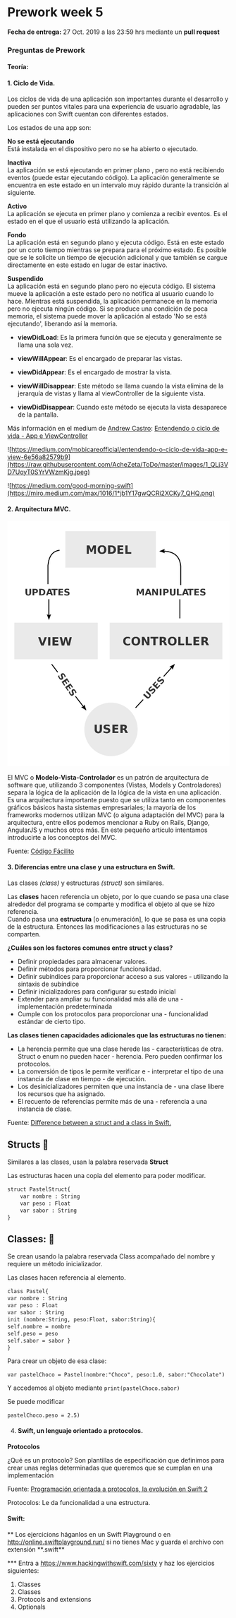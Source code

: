 # Prework week 5

**Fecha de entrega:** 27 Oct. 2019 a las 23:59 hrs mediante un **pull request**

### Preguntas de Prework

#### Teoría:

#### 1. Ciclo de Vida.

Los ciclos de vida de una aplicación son importantes durante el desarrollo y pueden ser puntos vitales para una experiencia de usuario agradable, las aplicaciones con Swift cuentan con diferentes estados.

Los estados de una app son:

**No se está ejecutando**  
Está instalada en el dispositivo pero no se ha abierto o ejecutado.

**Inactiva**  
La aplicación se está ejecutando en primer plano , pero no está recibiendo eventos (puede estar ejecutando código). La aplicación generalmente se encuentra en este estado en un intervalo muy rápido durante la transición al siguiente.

**Activo**  
La aplicación se ejecuta en primer plano y comienza a recibir eventos. Es el estado en el que el usuario está utilizando la aplicación.

**Fondo**  
La aplicación está en segundo plano y ejecuta código. Está en este estado por un corto tiempo mientras se prepara para el próximo estado. Es posible que se le solicite un tiempo de ejecución adicional y que también se cargue directamente en este estado en lugar de estar inactivo.

**Suspendido**  
La aplicación está en segundo plano pero no ejecuta código. El sistema mueve la aplicación a este estado pero no notifica al usuario cuando lo hace. Mientras está suspendida, la aplicación permanece en la memoria pero no ejecuta ningún código.
Si se produce una condición de poca memoria, el sistema puede mover la aplicación al estado 'No se está ejecutando', liberando así la memoria.

- **viewDidLoad**: Es la primera función que se ejecuta y generalmente se llama una sola vez.

- **viewWillAppear**: Es el encargado de preparar las vistas.

- **viewDidAppear**: Es el encargado de mostrar la vista.

- **viewWillDisappear**: Este método se llama cuando la vista elimina de la jerarquía de vistas y llama al viewController de la siguiente vista.

- **viewDidDisappear**: Cuando este método se ejecuta la vista desaparece de la pantalla.

Más información en el medium de [Andrew Castro](https://www.linkedin.com/in/andrew-castro-17596b144/):
[Entendendo o ciclo de vida - App e ViewController](https://medium.com/mobicareofficial/entendendo-o-ciclo-de-vida-app-e-view-6e56a82579b9)

![https://medium.com/mobicareofficial/entendendo-o-ciclo-de-vida-app-e-view-6e56a82579b9](https://raw.githubusercontent.com/AcheZeta/ToDo/master/images/1_QLj3VD7UoyT0SYrVWzmKjg.jpeg)

![https://medium.com/good-morning-swift](https://miro.medium.com/max/1016/1*jb1Y17gwQCRi2XCKy7_QHQ.png)

#### 2. Arquitectura MVC.

![MVC](https://raw.githubusercontent.com/AcheZeta/ECC-Laboratoria/master/Week3/Prework/1200px-MVC-Process.svg.png)

El MVC o **Modelo-Vista-Controlador** es un patrón de arquitectura de software que, utilizando 3 componentes (Vistas, Models y Controladores) separa la lógica de la aplicación de la lógica de la vista en una aplicación. Es una arquitectura importante puesto que se utiliza tanto en componentes gráficos básicos hasta sistemas empresariales; la mayoría de los frameworks modernos utilizan MVC (o alguna adaptación del MVC) para la arquitectura, entre ellos podemos mencionar a Ruby on Rails, Django, AngularJS y muchos otros más. En este pequeño artículo intentamos introducirte a los conceptos del MVC.

Fuente: [Código Fácilito](https://codigofacilito.com/articulos/mvc-model-view-controller-explicado)

#### 3. Diferencias entre una clase y una estructura en Swift.

Las clases _(class)_ y estructuras _(struct)_ son similares.

Las **clases** hacen referencia un objeto, por lo que cuando se pasa una clase alrededor del programa se comparte y modifica el objeto al que se hizo referencia.  
Cuando pasa una **estructura** [o enumeración], lo que se pasa es una copia de la estructura. Entonces las modificaciones a las estructuras no se comparten.

**¿Cuáles son los factores comunes entre struct y class?**

- Definir propiedades para almacenar valores.
- Definir métodos para proporcionar funcionalidad.
- Definir subíndices para proporcionar acceso a sus valores - utilizando la sintaxis de subíndice
- Definir inicializadores para configurar su estado inicial
- Extender para ampliar su funcionalidad más allá de una - implementación predeterminada
- Cumple con los protocolos para proporcionar una - funcionalidad estándar de cierto tipo.

**Las clases tienen capacidades adicionales que las estructuras no tienen:**

- La herencia permite que una clase herede las - características de otra. Struct o enum no pueden hacer - herencia. Pero pueden confirmar los protocolos.
- La conversión de tipos le permite verificar e - interpretar el tipo de una instancia de clase en tiempo - de ejecución.
- Los desinicializadores permiten que una instancia de - una clase libere los recursos que ha asignado.
- El recuento de referencias permite más de una - referencia a una instancia de clase.

Fuente: [Difference between a struct and a class in Swift.](https://medium.com/@abhimuralidharan/difference-between-a-struct-and-a-class-in-swift-53e08df73714)

## **Structs** 🧱

Similares a las clases, usan la palabra reservada **Struct**

Las estructuras hacen una copia del elemento para poder modificar.

```
struct PastelStruct{
    var nombre : String
    var peso : Float
    var sabor : String
}
```

## **Classes**: 📑

Se crean usando la palabra reservada Class acompañado del nombre y requiere un método inicializador.

Las clases hacen referencia al elemento.

```
class Pastel{
var nombre : String
var peso : Float
var sabor : String
init (nombre:String, peso:Float, sabor:String){
self.nombre = nombre
self.peso = peso
self.sabor = sabor }
}
```

Para crear un objeto de esa clase:

```
var pastelChoco = Pastel(nombre:"Choco", peso:1.0, sabor:"Chocolate")
```

Y accedemos al objeto mediante
`print(pastelChoco.sabor)`

Se puede modificar

```
pastelChoco.peso = 2.5)
```

4. #### Swift, un lenguaje orientado a protocolos.

**Protocolos**

¿Qué es un protocolo? Son plantillas de especificación que definimos para crear unas reglas determinadas que queremos que se cumplan en una implementación

Fuente: [Programación orientada a protocolos, la evolución en Swift 2](https://applecoding.com/analisis/programacion-orientada-protocolos-evolucion-swift-2)

Protocolos: Le da funcionalidad a una estructura.

#### Swift:

** Los ejercicions háganlos en un Swift Playground o en http://online.swiftplayground.run/ si no tienes Mac y guarda el archivo con extensión **.swift\*\*

\*\*\* Entra a https://www.hackingwithswift.com/sixty y haz los ejercicios siguientes:

1. Classes
2. Classes
3. Protocols and extensions
4. Optionals
